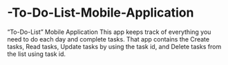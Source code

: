 # -To-Do-List-Mobile-Application
“To-Do-List” Mobile Application  This app keeps track of everything you need to do each day and complete tasks. That app contains the Create tasks, Read tasks, Update tasks by using the task id, and Delete tasks from the list using task id.
